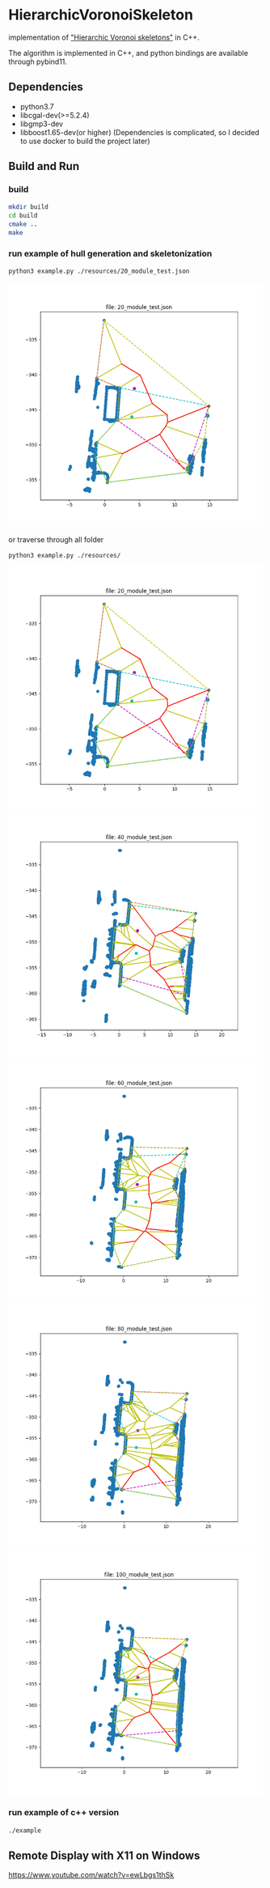 # HierarchicVoronoiSkeleton
implementation of ["Hierarchic Voronoi skeletons"](https://citeseerx.ist.psu.edu/document?repid=rep1&type=pdf&doi=a90e937f5f2b77c90244211f2cd48cb9f5dfe767) in C++.

The algorithm is implemented in C++, and python bindings are available through pybind11.

## Dependencies
- python3.7
- libcgal-dev(>=5.2.4)
- libgmp3-dev
- libboost1.65-dev(or higher)
(Dependencies is complicated, so I decided to use docker to build the project later)

## Build and Run
### build
```bash
mkdir build
cd build
cmake ..
make
```
### run example of hull generation and skeletonization
```bash
python3 example.py ./resources/20_module_test.json
```
![No.20frame](./resources/figures/Figure_20.png)

or traverse through all folder
```
python3 example.py ./resources/
```
![No.20frame](./resources/figures/Figure_20.png)
![No.40frame](./resources/figures/Figure_40.png)
![No.60frame](./resources/figures/Figure_60.png)
![No.80frame](./resources/figures/Figure_80.png)
![No.100frame](./resources/figures/Figure_100.png)

### run example of c++ version
```bash
./example
```

## Remote Display with X11 on Windows
https://www.youtube.com/watch?v=ewLbgs1thSk

